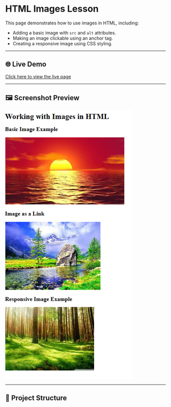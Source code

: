 # HTML Images Lesson

This page demonstrates how to use images in HTML, including:
- Adding a basic image with `src` and `alt` attributes.
- Making an image clickable using an anchor tag.
- Creating a responsive image using CSS styling.

---

## 🌐 Live Demo
[Click here to view the live page](https://saintsamuelle.github.io/FRONTEND-LEARNING-PROGRESS/HTML/FOUNDATIONS/Images/images.html)

---

## 🖼 Screenshot Preview
![Webpage Screenshot](screenshot.jpg)

---

## 📂 Project Structure
